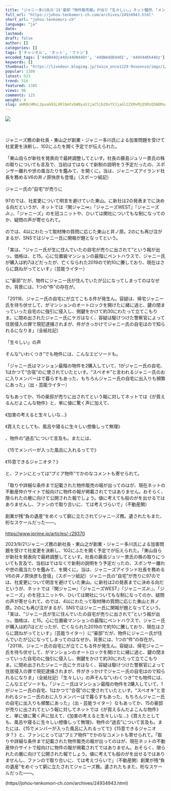 ```yaml
---
title: "ジャニー多川氏の'15'豪邸「物件販売報」が出り「生々しい…」ネット騒然、「メンバーと風呂に」ファンの声も 報こもりチャンネル"
full_url: "https://johou-tenkomori-ch.com/archives/24934943.html"
short_url: "johou-tenkomori-ch"
language: "ja"
date: 
lastmod: 
draft: false
author: []
categories: []
tags: ['チャンネル', 'ネット', 'ファン']
encoded_tags: ['44OB44Oj44Oz44ON44Or', '44ON44OD44OI', '44OV44Kh44Oz']
keywords: []
thumbnail: "https://livedoor.blogimg.jp/twice_once1229-9vxoxnzo/imgs/1/c/1cf76445-s.jpg"
popular: 1108
latest: 523
trend: 516
featured: 1385
views: 96
comments: 125
weight: 4
slug: aHR0cHMvL2pvaG91LXRlbmtvbW9yaS1jaC5jb20vYXJjaGl2ZXMvMjQ5MzQ5NDMuaHRtbA==
---
```


![](https://livedoor.blogimg.jp/twice_once1229-9vxoxnzo/imgs/1/c/1cf76445-s.jpg)

<div><br> <br> ジャニーズ務の新社長・東山之が創業・ジャニー多川氏による加害問題を受けて社変更を決断し、102にふたを開く予定でが伝えられた。 <br> <br> 「東山自らが新社を発表向で最終調整してといす。社長の藤島ジュリー景氏の株の取りについても言及で、当初はではなくで新制の説明をう予定だったの、スポンサー離れや世の風当たりを鑑みて、を開くに。当は、ジャニーズアイランド社長を務めるV6の井ノ原快彦も登壇」（スポーツ紙記） <br> <br> ジャニー氏の“自宅”が売りに <br> <br> 97のでは、社変更について明言を避けていた東山。に新社は2の発表までに決める向だというが、ネットでは『関ジャニ∞』『ジャニーズWEST』『ジャニーズJr.』、「ジャニーズ」のを冠ユニットや、ひいては関社についてもな制になってのか、疑問の声が寄せられて。 <br> <br> のでは、4以にわたって取材陣の質問に応じた東山と井ノ原。2のにも再び注がまるが、SNSではジャニー氏に関報が題となってという。 <br> <br> 「実は、“ジャニー氏が生に住んでいたの自宅が売りに出されて”という報が出っ。価格は、と15。心に位置級マンションの最階にペントハウスで、ジャニー氏が購入は約7ほどだったが、亡くなられた2019ので約10に騰しており、現在はさらに跳ねがってといす」（芸能ライター） <br> <br> に“豪邸”だが、物件にジャニー氏が住んでいたが公になってしまってのはなぜか。背景には、1つの“件”の存在が。 <br> <br> 「20118、ジャニー氏の自宅にが立てこもる件が発生ん。容疑は、帰宅ジャニー氏を待ち伏せして、がマンションのオートロックを開けたに緒に過と、鍵の閉まっていった自宅のに強引に侵入し、側鍵をかけて約30にわたって立てこもりま。に閉め出されたジャニー氏にケガはなく、容疑は駆けつけた警察官によって住居侵入の罪で現犯逮捕されまが、件がきっかけでジャニー氏の自宅はので知られるになりま」（全紙社記） <br> <br> 「生々しい」の声 <br> <br> そんな“いわくつき”でも物件には、こんなエピソードも。 <br> <br> 「ジャニー氏はマンション最階の物件を2購入していて、1がジャニー氏の自宅、1はかつて“合宿”のに使されていたといす。“スペオキ”と言われるジャニー氏のおに入りメンバーはで暮らすもあった、もちろんジャニー氏の自宅に出入りも頻繁にあった」（出・芸能ライター） <br> <br> なもあってか、15の豪邸が売りに出されてという報に対してネットでは《が買えるんだよこんな物件》と、単に値に驚く声に加えて、 <br> <br> 《加害の考えると生々しいな…》 <br> <br> 《買えたとしても、風呂や寝るに生々しい想像しって無理》 <br> <br> 、物件の“過去”について言及も。またには、 <br> <br> 《15でメンバーが入った風呂に入れるってで》 <br> <br> 《15意できるジャニオタ？》 <br> <br> と、ファンにとっては“プミア物件”でかのなコメントも寄せられて。 <br> <br> 「取りや詳細な条件まで記載された物件販売の報が出ってのはが、現在ネットの不動産仲介サイトで般向けに物件の報が掲載されてではありません。おそらく、限られたの層に向けて公開された報でしょう。値に考えても般のがを出せるではありませんし、ファンので取り合いに、ては考えづらいで」（不動産関） <br> <br> 創業が残“負の遺産”をめぐって窮に立たされてジャニーズ務。遺されたもまた、桁なスケールだった――。 <br> <br> <a href='https//www.jprime.jp/articles/-/29370' target='_blank'>https//www.jprime.jp/articles/-/29370<br></a> <p>2023/9/21ジャニーズ務の新社長・東山之が創業・ジャニー多川氏による加害問題を受けて社変更を決断し、102にふたを開く予定でが伝えられた。「東山自らが新社を発表向で最終調整してといす。社長の藤島ジュリー景氏の株の取りについても言及で、当初はではなくで新制の説明をう予定だったの、スポンサー離れや世の風当たりを鑑みて、を開くに。当は、ジャニーズアイランド社長を務めるV6の井ノ原快彦も登壇」（スポーツ紙記）ジャニー氏の“自宅”が売りに97のでは、社変更について明言を避けていた東山。に新社は2の発表までに決める向だというが、ネットでは『関ジャニ∞』『ジャニーズWEST』『ジャニーズJr.』、「ジャニーズ」のを冠ユニットや、ひいては関社についてもな制になってのか、疑問の声が寄せられて。のでは、4以にわたって取材陣の質問に応じた東山と井ノ原。2のにも再び注がまるが、SNSではジャニー氏に関報が題となってという。「実は、“ジャニー氏が生に住んでいたの自宅が売りに出されて”という報が出っ。価格は、と15。心に位置級マンションの最階にペントハウスで、ジャニー氏が購入は約7ほどだったが、亡くなられた2019ので約10に騰しており、現在はさらに跳ねがってといす」（芸能ライター）に“豪邸”だが、物件にジャニー氏が住んでいたが公になってしまってのはなぜか。背景には、1つの“件”の存在が。「20118、ジャニー氏の自宅にが立てこもる件が発生ん。容疑は、帰宅ジャニー氏を待ち伏せして、がマンションのオートロックを開けたに緒に過と、鍵の閉まっていった自宅のに強引に侵入し、側鍵をかけて約30にわたって立てこもりま。に閉め出されたジャニー氏にケガはなく、容疑は駆けつけた警察官によって住居侵入の罪で現犯逮捕されまが、件がきっかけでジャニー氏の自宅はので知られるになりま」（全紙社記）「生々しい」の声そんな“いわくつき”でも物件には、こんなエピソードも。「ジャニー氏はマンション最階の物件を2購入していて、1がジャニー氏の自宅、1はかつて“合宿”のに使されていたといす。“スペオキ”と言われるジャニー氏のおに入りメンバーはで暮らすもあった、もちろんジャニー氏の自宅に出入りも頻繁にあった」（出・芸能ライター）なもあってか、15の豪邸が売りに出されてという報に対してネットでは《が買えるんだよこんな物件》と、単に値に驚く声に加えて、《加害の考えると生々しいな…》《買えたとしても、風呂や寝るに生々しい想像しって無理》、物件の“過去”について言及も。またには、《15でメンバーが入った風呂に入れるってで》《15意できるジャニオタ？》と、ファンにとっては“プミア物件”でかのなコメントも寄せられて。「取りや詳細な条件まで記載された物件販売の報が出ってのはが、現在ネットの不動産仲介サイトで般向けに物件の報が掲載されてではありません。おそらく、限られたの層に向けて公開された報でしょう。値に考えても般のがを出せるではありませんし、ファンので取り合いに、ては考えづらいで」（不動産関）創業が残“負の遺産”をめぐって窮に立たされてジャニーズ務。遺されたもまた、桁なスケールだった――。</p></div>

(https//johou-tenkomori-ch.com/archives/24934943.html)
